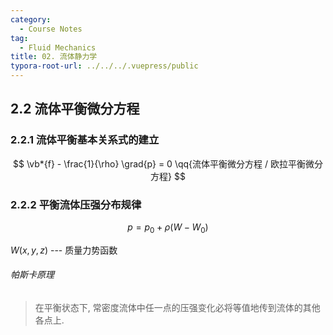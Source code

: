 ```yaml
---
category:
  - Course Notes
tag:
  - Fluid Mechanics
title: 02. 流体静力学
typora-root-url: ../../../.vuepress/public
---
```


## 2.2 流体平衡微分方程

### 2.2.1 流体平衡基本关系式的建立

$$
\vb*{f} - \frac{1}{\rho} \grad{p} = 0 \qq{流体平衡微分方程 / 欧拉平衡微分方程}
$$

### 2.2.2 平衡流体压强分布规律

$$
p = p_0 + \rho (W - W_0)
$$

$W(x, y, z)$ --- 质量力势函数

###### 帕斯卡原理

> 在平衡状态下, 常密度流体中任一点的压强变化必将等值地传到流体的其他各点上.
